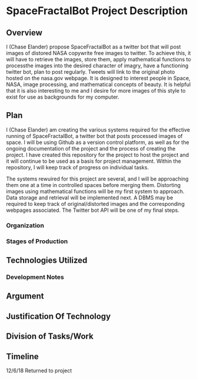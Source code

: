 # SpaceFractalBot Project Description


## Overview

I (Chase Elander) propose SpaceFractalBot as a twitter bot that will post images of distored NASA copywrite free images to twitter. To achieve this, it will have to retrieve the images, store them, apply mathematical functions to processthe images into the desired character of imagry, have a functioning twitter bot, plan to post regularly. Tweets will link to the original photo hosted on the nasa.gov webpage. It is designed to interest people in Space, NASA, image processing, and mathematical concepts of beauty. It is helpful that it is also interesting to me and I desire for more images of this style to exist for use as backgrounds for my computer.

## Plan

I (Chase Elander) am creating the various systems required for the effective running of SpaceFractalBot, a twitter bot that posts processed images of space. I will be using Github as a version control platform, as well as for the ongoing documentation of the project and the process of creating the project. I have created this repository for the project to host the project and it will continue to be used as a basis for project management. Within the repository, I will keep track of progress on individual tasks.

The systems rewuired for this project are several, and I will be approaching them one at a time in controlled spaces before merging them. Distorting images using mathematical functions will be my first system to approach. Data storage and retrieval will be implemented next. A DBMS may be required to keep track of original/distorted images and the corresponding webpages associated. The Twitter bot API will be one of my final steps. 

### Organization  

### Stages of Production

## Technologies Utilized

### Development Notes

## Argument

## Justification Of Technology

## Division of Tasks/Work

## Timeline

12/6/18 Returned to project 